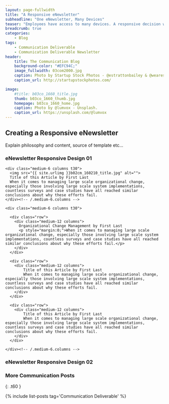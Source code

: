 ```yaml
---
layout: page-fullwidth
title: "A Responsive eNewsletter"
subheadline: "One eNewsletter, Many Devices"
teaser: "Employees have access to many devices. A responsive decision will allow them to view eNewsletter content however they choose."
breadcrumb: true
categories:
    - Blog
tags:
    - Communication Deliverable
    - Communication Deliverable Newsletter
header:
    title: The Communication Blog
    background-color: "#EFC94C;"
    image_fullwidth: 03com2000.jpg
    caption: Photo by Startup Stock Photos - @estrattonbailey & @wearesculpt.
    caption_url: http://startupstockphotos.com/

image:
    #title: b03co_1660_title.jpg
    thumb: b03co_1660_thumb.jpg
    homepage: b03co_1660_home.jpg
    caption: Photo by @lumvox - Unsplash.
    caption_url: https://unsplash.com/@lumvox
---
```

<!--more-->

## Creating a Responsive eNewsletter
Explain philosophy and content, source of template etc...


### eNewsletter Responsive Design 01
<div class="row">

    <div class="medium-6 columns t30">
      <img src="{{ site.urlimg }}b02cm_160210_title.jpg" alt="">
      Title of this Article by First Last
      When it comes to managing large scale organizational change, especially those involving large scale system implementations, countless surveys and case studies have all reached similar conclusions about why these efforts fail.
    </div><!-- /.medium-6.columns -->

    <div class="medium-6 columns t30">

      <div class="row">
        <div class="medium-12 columns">
          Organizational Change Management by First Last
          <p style="margin:0;">When it comes to managing large scale organizational change, especially those involving large scale system implementations, countless surveys and case studies have all reached similar conclusions about why these efforts fail.</p>
        </div>
      </div>

      <div class="row">
        <div class="medium-12 columns">
            Title of this Article by First Last
            When it comes to managing large scale organizational change, especially those involving large scale system implementations, countless surveys and case studies have all reached similar conclusions about why these efforts fail.
        </div>
      </div>

      <div class="row">
        <div class="medium-12 columns">
            Title of this Article by First Last
            When it comes to managing large scale organizational change, especially those involving large scale system implementations, countless surveys and case studies have all reached similar conclusions about why these efforts fail.
        </div>
      </div>

    </div><!-- /.medium-6.columns -->

</div><!-- /.row -->




### eNewsletter Responsive Design 02




### More Communication Posts
{: .t60 }

{% include list-posts tag='Communication Deliverable' %}
